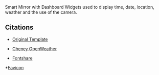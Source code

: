  Smart Mirror with Dashboard Widgets used to display time, date, location, weather and the use of the camera.
 
 ## Citations
 * [Original Template](https://github.com/ewuweblab/dashboard-widgets-smart-mirror)

 * [Cheney OpenWeather](https://openweathermap.org/city/5789856)

 * [Fontshare](https://www.fontshare.com/fonts/quicksand)

 *[Favicon](https://favicon.io/)
